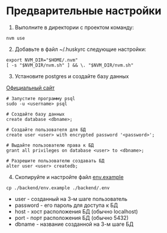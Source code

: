 # Предварительные настройки

1. Выполните в директории с проектом команду:
```shell
nvm use
```

2. Добавьте в файл ~/.huskyrc следующие настройки:
```
export NVM_DIR="$HOME/.nvm"
[ -s "$NVM_DIR/nvm.sh" ] && \. "$NVM_DIR/nvm.sh"
```

3. Установите postgres и создайте базу данных

[Официальный сайт](https://www.postgresql.org/download/)

```shell
# Запустите программу psql
sudo -u <username> psql

# Создайте базу данных
create database <dbname>;

# Создайте пользователя для БД
create user <user> with encrypted password '<password>';

# Выдайте пользователю права к БД
grant all privileges on database <user> to <dbname>;

# Разрешите пользователю создавать БД
alter user <user> createdb;
```

4. Скопируйте и настройте файл [env.example](./backend/env.example)

```shell
cp ./backend/env.example ./backend/.env
```
* user - созданный на 3-м шаге пользователь
* password - его пароль для доступа к БД
* host - хост расположения БД (обычно localhost)
* port - порт расположения БД (обычно 5432)
* dbname - название созданной на 3-м шаге БД